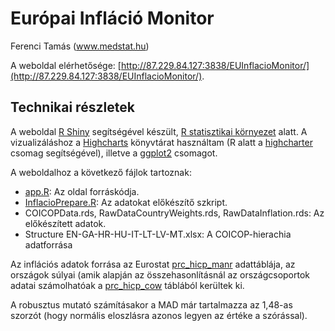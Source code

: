 Európai Infláció Monitor
================
Ferenci Tamás (www.medstat.hu)

A weboldal elérhetősége: [http://87.229.84.127:3838/EUInflacioMonitor/](http://87.229.84.127:3838/EUInflacioMonitor/).

## Technikai részletek

A weboldal [R Shiny](https://shiny.rstudio.com/) segítségével készült, [R statisztikai környezet](https://www.youtube.com/@FerenciTamas/playlists?view=50&sort=dd&shelf_id=2) alatt. A vizualizáláshoz a [Highcharts](https://www.highcharts.com/) könyvtárat használtam (R alatt a [highcharter](https://jkunst.com/highcharter/) csomag segítségével), illetve a [ggplot2](https://ggplot2.tidyverse.org/) csomagot.

A weboldalhoz a következő fájlok tartoznak:
- [app.R](https://github.com/tamas-ferenci/EUInflacioMonitor/blob/main/app.R): Az oldal forráskódja.
- [InflacioPrepare.R](https://github.com/tamas-ferenci/EUInflacioMonitor/blob/main/InflacioPrepare.R): Az adatokat előkészítő szkript.
- COICOPData.rds, RawDataCountryWeights.rds, RawDataInflation.rds: Az előkészített adatok.
- Structure EN-GA-HR-HU-IT-LT-LV-MT.xlsx: A COICOP-hierachia adatforrása

Az inflációs adatok forrása az Eurostat [prc_hicp_manr](https://ec.europa.eu/eurostat/databrowser/view/prc_hicp_manr/default/table?lang=en) adattáblája, az országok súlyai (amik alapján az összehasonlításnál az országcsoportok adatai számolhatóak a [prc_hicp_cow](https://ec.europa.eu/eurostat/databrowser/view/prc_hicp_cow/default/table?lang=en) táblából kerültek ki.

A robusztus mutató számításakor a MAD már tartalmazza az 1,48-as szorzót (hogy normális eloszlásra azonos legyen az értéke a szórással).
